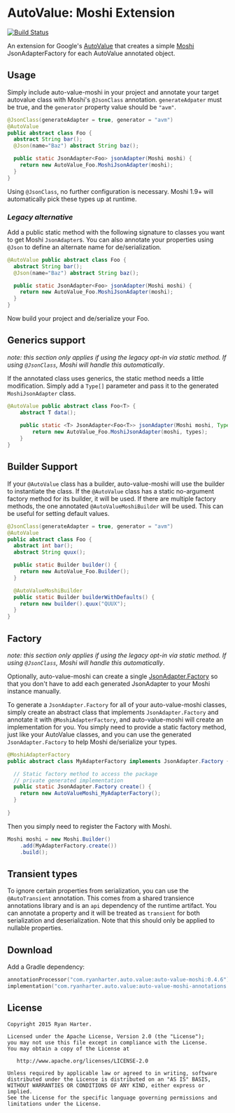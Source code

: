 # AutoValue: Moshi Extension

[![Build Status](https://travis-ci.org/rharter/auto-value-moshi.svg?branch=master)](https://travis-ci.org/rharter/auto-value-moshi)

An extension for Google's [AutoValue](https://github.com/google/auto) that creates a simple [Moshi](https://github.com/square/moshi) JsonAdapterFactory for each AutoValue annotated object.

## Usage

Simply include auto-value-moshi in your project and annotate your target autovalue class with Moshi's
`@JsonClass` annotation. `generateAdpater` must be true, and the `generator` property value should
be `"avm"`.

```java
@JsonClass(generateAdapter = true, generator = "avm")
@AutoValue
public abstract class Foo {
  abstract String bar();
  @Json(name="Baz") abstract String baz();

  public static JsonAdapter<Foo> jsonAdapter(Moshi moshi) {
    return new AutoValue_Foo.MoshiJsonAdapter(moshi);
  }
}
```

Using `@JsonClass`, no further configuration is necessary. Moshi 1.9+ will automatically pick these
types up at runtime.

### _Legacy alternative_

Add a public static method with the following signature to classes you want to get Moshi 
`JsonAdapter`s. You can also annotate your properties using `@Json` to define an alternate name 
for de/serialization.

```java
@AutoValue public abstract class Foo {
  abstract String bar();
  @Json(name="Baz") abstract String baz();

  public static JsonAdapter<Foo> jsonAdapter(Moshi moshi) {
    return new AutoValue_Foo.MoshiJsonAdapter(moshi);
  }
}
```

Now build your project and de/serialize your Foo.

## Generics support

_note: this section only applies if using the legacy opt-in via static method. If using `@JsonClass`, Moshi will handle this automatically_.

If the annotated class uses generics, the static method needs a little modification. Simply add a `Type[]` parameter and pass it to the generated `MoshiJsonAdapter` class.

```java
@AutoValue public abstract class Foo<T> {
    abstract T data();
    
    public static <T> JsonAdapter<Foo<T>> jsonAdapter(Moshi moshi, Type[] types) {
        return new AutoValue_Foo.MoshiJsonAdapter(moshi, types);
    }
}
```

## Builder Support
If your `@AutoValue` class has a builder, auto-value-moshi will use the builder to 
instantiate the class. If the `@AutoValue` class has a static no-argument factory method for its builder, it will be used. If there are multiple factory methods, the one annotated `@AutoValueMoshiBuilder` will be used. This can be 
useful for setting default values.

```java
@JsonClass(generateAdapter = true, generator = "avm")
@AutoValue
public abstract class Foo {
  abstract int bar();
  abstract String quux();

  public static Builder builder() {
    return new AutoValue_Foo.Builder();
  }

  @AutoValueMoshiBuilder
  public static Builder builderWithDefaults() {
    return new builder().quux("QUUX");
  }
}
```

## Factory

_note: this section only applies if using the legacy opt-in via static method. If using `@JsonClass`, Moshi will handle this automatically_.

Optionally, auto-value-moshi can create a single [JsonAdapter.Factory](http://square.github.io/moshi/1.x/moshi/com/squareup/moshi/JsonAdapter.Factory.html) so
that you don't have to add each generated JsonAdapter to your Moshi instance manually.

To generate a `JsonAdapter.Factory` for all of your auto-value-moshi classes, simply create
an abstract class that implements `JsonAdapter.Factory` and annotate it with `@MoshiAdapterFactory`,
and auto-value-moshi will create an implementation for you.  You simply need to provide a static
factory method, just like your AutoValue classes, and you can use the generated `JsonAdapter.Factory`
to help Moshi de/serialize your types.

```java
@MoshiAdapterFactory
public abstract class MyAdapterFactory implements JsonAdapter.Factory {

  // Static factory method to access the package
  // private generated implementation
  public static JsonAdapter.Factory create() {
    return new AutoValueMoshi_MyAdapterFactory();
  }
  
}
```

Then you simply need to register the Factory with Moshi.

```java
Moshi moshi = new Moshi.Builder()
    .add(MyAdapterFactory.create())
    .build();
```

## Transient types

To ignore certain properties from serialization, you can use the `@AutoTransient` annotation. This comes from a 
shared transience annotations library and is an `api` dependency of the runtime artifact. You can annotate
a property and it will be treated as `transient` for both serialization and deserialization. Note that
this should only be applied to nullable properties.

## Download

Add a Gradle dependency:

```kotlin
annotationProcessor("com.ryanharter.auto.value:auto-value-moshi:0.4.6")
implementation("com.ryanharter.auto.value:auto-value-moshi-annotations:0.4.6")
```

## License

```
Copyright 2015 Ryan Harter.

Licensed under the Apache License, Version 2.0 (the "License");
you may not use this file except in compliance with the License.
You may obtain a copy of the License at

   http://www.apache.org/licenses/LICENSE-2.0

Unless required by applicable law or agreed to in writing, software
distributed under the License is distributed on an "AS IS" BASIS,
WITHOUT WARRANTIES OR CONDITIONS OF ANY KIND, either express or implied.
See the License for the specific language governing permissions and
limitations under the License.
```
